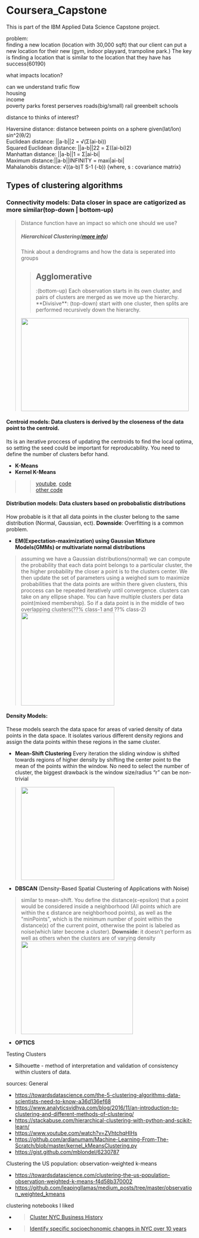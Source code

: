 # Coursera_Capstone

This is part of the IBM Applied Data Science Capstone project.


problem:  
finding a new location (location with 30,000 sqft) that our client can put a new location for their new (gym, indoor playyard, trampoline park.) The key is finding a location that is similar to the location that they have has success(60190)  

what impacts location?  

can we understand trafic flow  
housing  
income  
poverty
parks
forest perserves
roads(big/small)
rail
greenbelt
schools

distance to thinks of interest?    


Haversine distance: distance between points on a sphere given(lat/lon) sin^2(θ/2)  
Euclidean distance: ||a-b||2 = √(Σ(ai-bi))  
Squared Euclidean distance: ||a-b||22 = Σ((ai-bi)2)  
Manhattan distance: ||a-b||1 = Σ|ai-bi|  
Maximum distance:||a-b||INFINITY = maxi|ai-bi|  
Mahalanobis distance: √((a-b)T S-1 (-b))   {where, s : covariance matrix}  

## Types of clustering algorithms    
### Connectivity models: Data closer in space are catigorized as more similar(top-down | bottom-up)  
> Distance function have an impact so which one should we use?   
> ##### Hierarchical Clustering([more info](https://stackabuse.com/hierarchical-clustering-with-python-and-scikit-learn/))
> Think about a dendrograms and how the data is seperated into groups  
>> <h2> Agglomerative </h2>:(bottom-up) Each observation starts in its own cluster, and pairs of clusters are merged as we move up the hierarchy.  
>> **Divisive**: (top-down) start with one cluster, then splits are performed recursively down the hierarchy.
> <img src="https://cdn-images-1.medium.com/max/1000/1*ET8kCcPpr893vNZFs8j4xg.gif" width="450" height="250" />

#### Centroid models: Data clusters is derived by the closeness of the data point to the centroid.   
Its is an iterative proccess of updating the centroids to find the local optima, so setting the seed could be important for reproducability. You need to define the number of clusters befor hand.   
- **K-Means** 
- **Kernel K-Means**
>> [youtube](https://www.youtube.com/watch?v=ZVhtchqHlHs), [code](https://github.com/ardianumam/Machine-Learning-From-The-Scratch/blob/master/kernel_kMeansClustering.py)  
>> [other code](https://gist.github.com/mblondel/6230787)  

#### Distribution models: Data clusters based on probobalistic distributions
How probable is it that all data points in the cluster belong to the same distribution (Normal, Gaussian, ect). 
**Downside**: Overfitting is a common problem.
- **EM(Expectation-maximization) using Gaussian Mixture Models(GMMs) or multivariate normal distributions** 
> assuming we have a Gaussian distributions(normal)
we can compute the probability that each data point belongs to a particular cluster, the the higher probability the closer a point is to the clusters center. We then update the set of parameters using a weighed sum to maximize probabilities that the data points are within there given clusters, this proccess can be repeated iteratively until convergence. 
>clusters can take on any ellipse shape.
>  You can have multiple clusters per data point(mixed membership). So if a data point is in the middle of two overlapping clusters(??% class-1 and ??% class-2)
> <img src="https://cdn-images-1.medium.com/max/1000/1*OyXgise21a23D5JCss8Tlg.gif" width="250" height="250" />

#### Density Models:  
These models search the data space for areas of varied density of data points in the data space. It isolates various different density regions and assign the data points within these regions in the same cluster.
- **Mean-Shift Clustering** 
Every iteration the sliding window is shifted towards regions of higher density by shifting the center point to the mean of the points within the window. No need to select the number of cluster, the biggest drawback is the window size/radius “r” can be non-trivial
> <img src="https://cdn-images-1.medium.com/max/1000/1*bkFlVrrm4HACGfUzeBnErw.gif" width="250" height="250" />
- **DBSCAN** (Density-Based Spatial Clustering of Applications with Noise) 
> similar to mean-shift. You define the distance(ε-epsilon) that a point would be considered inside a neighborhood (All points which are within the ε distance are neighborhood points), as well as the "minPoints", which is the minimum number of point within the distance(ε) of the current point, otherwise the point is labeled as noise(which later become a cluster). 
> **Downside**: it doesn’t perform as well as others when the clusters are of varying density
> <img src="https://cdn-images-1.medium.com/max/1000/1*tc8UF-h0nQqUfLC8-0uInQ.gif" width="300" height="250" />
- **OPTICS**  

Testing Clusters
- Silhouette - method of interpretation and validation of consistency within clusters of data.



sources:
General
- https://towardsdatascience.com/the-5-clustering-algorithms-data-scientists-need-to-know-a36d136ef68  
- https://www.analyticsvidhya.com/blog/2016/11/an-introduction-to-clustering-and-different-methods-of-clustering/ 
- https://stackabuse.com/hierarchical-clustering-with-python-and-scikit-learn/
- https://www.youtube.com/watch?v=ZVhtchqHlHs    
- https://github.com/ardianumam/Machine-Learning-From-The-Scratch/blob/master/kernel_kMeansClustering.py
- https://gist.github.com/mblondel/6230787 

Clustering the US population: observation-weighted k-means
- https://towardsdatascience.com/clustering-the-us-population-observation-weighted-k-means-f4d58b370002
- https://github.com/leapingllamas/medium_posts/tree/master/observation_weighted_kmeans


clustering notebooks I liked
- >[Cluster NYC Business History](https://github.com/vishelar/PUI2016_vys217/blob/master/HW11_vys217/HW11_2_vys217.ipynb)
- >[Identify specific socioechonomic changes in NYC over 10 years](https://github.com/vishelar/PUI2016_vys217/blob/master/Final/PUI2016_final_vys217.ipynb)

